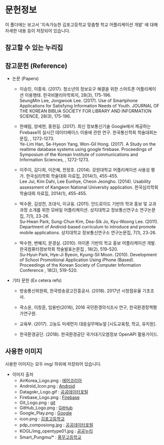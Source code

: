 ﻿# 문헌정보

이 폴더에는 보고서 '지속가능한 김포고등학교 맞춤형 학교 어플리케이션 개발' 에 대해 자세한 내용 등이 저장되어 있습니다.

## 참고할 수 있는 누리집

## 참고문헌 (Reference)

- 논문 (Papers)

  - 이승민, 이종욱. (2017). 청소년의 정보요구 해결을 위한 스마트폰 어플리케이션 이용행태. 한국비블리아학회지, 28(3), 175-196.<br>
SeungMin Lee, Jongwook Lee. (2017). Use of Smartphone Applications for Satisfying Information Needs of Youth. JOURNAL OF THE KOREAN BIBLIA SOCIETY FOR LIBRARY AND INFORMATION SCIENCE, 28(3), 175-196.

  - 한예림, 양세현, 홍원길. (2017). 최신 정보통신기술 Google에서 제공하는 Firebase의 실시간 데이터베이스 이용에 관한 연구. 한국통신학회 학술대회논문집, , 1272-1273.<br>
Ye-Lim Han, Se-Hyeon Yang, Won-Gil Hong. (2017). A Study on the realtime database systems using google firebase. Proceedings of Symposium of the Korean Institute of communications and Information Sciences, , 1272-1273.

  - 이주이, 김다희, 이은혜, 천정호. (2014). 강원대학교 어플리케이션 사용성 평가. 한국심리학회 학술대회 자료집, 2014(1), 455-455.<br>
Lee Jui, Kim Dahi, Lee Eunhye, Cheon Jeongho. (2014). Usability assessment of Kangwon National University application. 한국심리학회 학술대회 자료집, 2014(1), 455-455.

  - 박수환, 김성천, 조대식, 이규웅. (2011). 안드로이드 기반의 학과 홍보 및 교과과정 소개를 위한 모바일 어플리케이션. 상지대학교 정보통신연구소 연구논문집, 7(1), 23-26.<br>
Su-Hwan Park, Sung-Chun Kim, Dea-Sik Jo, Kyu-Woong Lee. (2011). Department of Android-based curriculum to introduce and promote mobile applications. 상지대학교 정보통신연구소 연구논문집, 7(1), 23-26.

  - 박수현, 변혜지, 문경실. (2010). 아이폰 기반의 학교 홍보 어플리케이션 개발. 한국컴퓨터정보학회 학술발표논문집 , 18(2), 519-520.<br>
Su-Hyun Park, Hye-Ji Byeon, Kyung-Sil Moon. (2010). Development of School Promotional Application Using iPhone (Based). Proceedings of the Korean Society of Computer Information Conference , 18(2), 519-520.

- 기타 문헌 (Ex cetera refs)

  - 방송통신위원회, 한국방송광고진흥공사. (2018). 2017년 시청점유율 기초조사.

  - 곽소윤, 이창훈, 임용빈(2016), 2016 국민환경의식조사 연구, 한국환경정책평가연구원.

  - 교육부. (2017). 고농도 미세먼지 대응실무매뉴얼 [시도교육청, 학교, 유치원].

  - 한국환경공단. (2018). 한국환경공단 국가대기오염정보 OpenAPI 활용가이드.

## 사용한 이미지

사용한 이미지는 모두 img/ 하위에 저장되어 있습니다.

- 이미지 출처
  - AirKorea_Logo.png : [에어코리아](http://www.airkorea.or.kr/index)
  - Android_Icon.png : [Android](https://android.com)
  - Datagokr_Logo.gif : [공공데이터포털](www.data.or.kr)
  - Firebase_Logo.png : [Firebase](https://firebase.google.com/)
  - Git_Logo.png : [git](https://git-scm.com)
  - GitHub_Logo.png : [GitHub](https://github.com)
  - Google_Play.png : [Google](https://play.google.com/)
  - icon.png : [김포고등학교](https://gimpo.hs.kr)
  - pdp_composiong.jpg : [공공데이터포털](www.data.or.kr)
  - KOGL/img_opentype01.jpg : [공공누리](http://www.kogl.or.kr/index.do)
  - Smart_Pungmu/* : [풍무고등학교](https://play.google.com/store/apps/details?id=com.pad.phs)